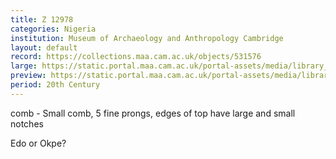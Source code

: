 ```yaml
---
title: Z 12978
categories: Nigeria
institution: Museum of Archaeology and Anthropology Cambridge
layout: default
record: https://collections.maa.cam.ac.uk/objects/531576
large: https://static.portal.maa.cam.ac.uk/portal-assets/media/library_images/web/671970_Z_12978_001.jpg
preview: https://static.portal.maa.cam.ac.uk/portal-assets/media/library_images/thumbnail/671970_Z_12978_001.jpg
period: 20th Century
---
```

comb - Small comb, 5 fine prongs, edges of top have large and small notches

Edo or Okpe?
